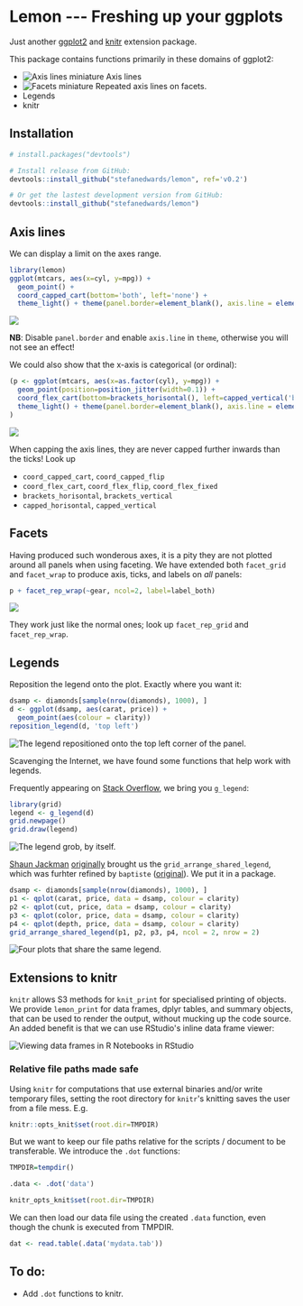 
<!-- README.md is generated from README.Rmd. Please edit that file -->
Lemon --- Freshing up your ggplots
==================================

Just another [ggplot2](http://ggplot2.tidyverse.org) and [knitr](https://yihui.name/knitr/) extension package.

This package contains functions primarily in these domains of ggplot2:

-   ![Axis lines miniature](README/domain_axis_lines-1.png) Axis lines
-   ![Facets miniature](README/domain_facets-1.png) Repeated axis lines on facets.
-   Legends
-   knitr

Installation
------------

``` r
# install.packages("devtools")

# Install release from GitHub:
devtools::install_github("stefanedwards/lemon", ref='v0.2')

# Or get the lastest development version from GitHub:
devtools::install_github("stefanedwards/lemon")
```

Axis lines
----------

We can display a limit on the axes range.

``` r
library(lemon)
ggplot(mtcars, aes(x=cyl, y=mpg)) + 
  geom_point() + 
  coord_capped_cart(bottom='both', left='none') +
  theme_light() + theme(panel.border=element_blank(), axis.line = element_line())
```

![](README/usage1-1.png)

**NB**: Disable `panel.border` and enable `axis.line` in `theme`, otherwise you will not see an effect!

We could also show that the x-axis is categorical (or ordinal):

``` r
(p <- ggplot(mtcars, aes(x=as.factor(cyl), y=mpg)) + 
  geom_point(position=position_jitter(width=0.1)) + 
  coord_flex_cart(bottom=brackets_horisontal(), left=capped_vertical('both')) +
  theme_light() + theme(panel.border=element_blank(), axis.line = element_line())
)
```

![](README/brackets_demo-1.png)

When capping the axis lines, they are never capped further inwards than the ticks! Look up

-   `coord_capped_cart`, `coord_capped_flip`
-   `coord_flex_cart`, `coord_flex_flip`, `coord_flex_fixed`
-   `brackets_horisontal`, `brackets_vertical`
-   `capped_horisontal`, `capped_vertical`

Facets
------

Having produced such wonderous axes, it is a pity they are not plotted around all panels when using faceting. We have extended both `facet_grid` and `facet_wrap` to produce axis, ticks, and labels on *all* panels:

``` r
p + facet_rep_wrap(~gear, ncol=2, label=label_both)
```

![](README/facets-1.png)

They work just like the normal ones; look up `facet_rep_grid` and `facet_rep_wrap`.

Legends
-------

Reposition the legend onto the plot. Exactly where you want it:

``` r
dsamp <- diamonds[sample(nrow(diamonds), 1000), ]
d <- ggplot(dsamp, aes(carat, price)) +
  geom_point(aes(colour = clarity))
reposition_legend(d, 'top left')
```

![The legend repositioned onto the top left corner of the panel.](README/reposition_legend-1.png)

Scavenging the Internet, we have found some functions that help work with legends.

Frequently appearing on [Stack Overflow](http://stackoverflow.com), we bring you `g_legend`:

``` r
library(grid)
legend <- g_legend(d)
grid.newpage()
grid.draw(legend)
```

![The legend grob, by itself.](README/g_legend-1.png)

[Shaun Jackman](http://rpubs.com/sjackman) [originally](%5Bhttp://rpubs.com/sjackman/grid_arrange_shared_legend) brought us the `grid_arrange_shared_legend`, which was furhter refined by `baptiste` ([original](https://github.com/tidyverse/ggplot2/wiki/Share-a-legend-between-two-ggplot2-graphs)). We put it in a package.

``` r
dsamp <- diamonds[sample(nrow(diamonds), 1000), ]
p1 <- qplot(carat, price, data = dsamp, colour = clarity)
p2 <- qplot(cut, price, data = dsamp, colour = clarity)
p3 <- qplot(color, price, data = dsamp, colour = clarity)
p4 <- qplot(depth, price, data = dsamp, colour = clarity)
grid_arrange_shared_legend(p1, p2, p3, p4, ncol = 2, nrow = 2)
```

![Four plots that share the same legend.](README/grid_arrange_shared_legend-1.png)

Extensions to knitr
-------------------

`knitr` allows S3 methods for `knit_print` for specialised printing of objects. We provide `lemon_print` for data frames, dplyr tables, and summary objects, that can be used to render the output, without mucking up the code source. An added benefit is that we can use RStudio's inline data frame viewer:

![Viewing data frames in R Notebooks in RStudio](vignettes/lemon_print_capture.png)

### Relative file paths made safe

Using `knitr` for computations that use external binaries and/or write temporary files, setting the root directory for `knitr`'s knitting saves the user from a file mess. E.g.

``` r
knitr::opts_knit$set(root.dir=TMPDIR)
```

But we want to keep our file paths relative for the scripts / document to be transferable. We introduce the `.dot` functions:

``` r
TMPDIR=tempdir()

.data <- .dot('data')

knitr_opts_knit$set(root.dir=TMPDIR)
```

We can then load our data file using the created `.data` function, even though the chunk is executed from TMPDIR.

``` r
dat <- read.table(.data('mydata.tab'))
```

To do:
------

-   Add `.dot` functions to knitr.
